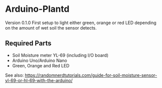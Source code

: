 # Arduino-Plantd

Version 0.1.0
First setup to light either green, orange or red LED depending on the amount of wet soil the sensor detects.


## Required Parts
* Soil Moisture meter YL-69 (including I/O board)
* Arduino Uno/Arduino Nano
* Green, Orange and Red LED


See also: https://randomnerdtutorials.com/guide-for-soil-moisture-sensor-yl-69-or-hl-69-with-the-arduino/
